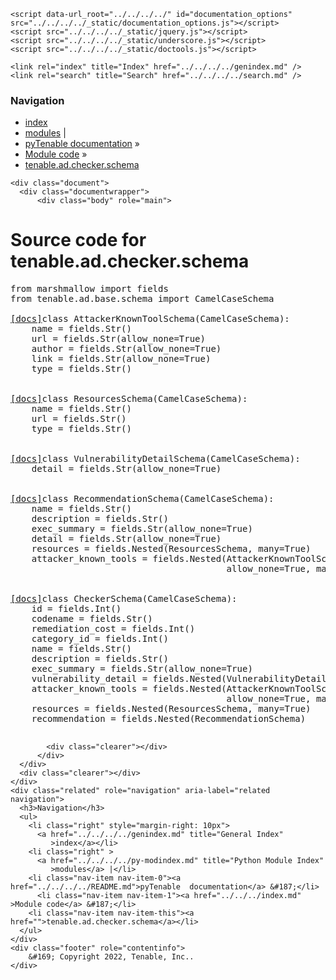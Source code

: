 
<!DOCTYPE html>

<html lang="en">
  <head>
    <meta charset="utf-8" />
    <meta name="viewport" content="width=device-width, initial-scale=1.0" />
    <title>tenable.ad.checker.schema &#8212; pyTenable  documentation</title>
    <link rel="stylesheet" type="text/css" href="../../../../_static/pygments.css" />
    <link rel="stylesheet" type="text/css" href="../../../../_static/classic.css" />
    <link rel="stylesheet" type="text/css" href="../../../../_static/custom.css" />
    
    <script data-url_root="../../../../" id="documentation_options" src="../../../../_static/documentation_options.js"></script>
    <script src="../../../../_static/jquery.js"></script>
    <script src="../../../../_static/underscore.js"></script>
    <script src="../../../../_static/doctools.js"></script>
    
    <link rel="index" title="Index" href="../../../../genindex.md" />
    <link rel="search" title="Search" href="../../../../search.md" /> 
  </head><body>
    <div class="related" role="navigation" aria-label="related navigation">
      <h3>Navigation</h3>
      <ul>
        <li class="right" style="margin-right: 10px">
          <a href="../../../../genindex.md" title="General Index"
             accesskey="I">index</a></li>
        <li class="right" >
          <a href="../../../../py-modindex.md" title="Python Module Index"
             >modules</a> |</li>
        <li class="nav-item nav-item-0"><a href="../../../../README.md">pyTenable  documentation</a> &#187;</li>
          <li class="nav-item nav-item-1"><a href="../../../index.md" accesskey="U">Module code</a> &#187;</li>
        <li class="nav-item nav-item-this"><a href="">tenable.ad.checker.schema</a></li> 
      </ul>
    </div>  

    <div class="document">
      <div class="documentwrapper">
          <div class="body" role="main">
            
  <h1>Source code for tenable.ad.checker.schema</h1><div class="highlight"><pre>
<span></span><span class="kn">from</span> <span class="nn">marshmallow</span> <span class="kn">import</span> <span class="n">fields</span>
<span class="kn">from</span> <span class="nn">tenable.ad.base.schema</span> <span class="kn">import</span> <span class="n">CamelCaseSchema</span>


<div class="viewcode-block" id="AttackerKnownToolSchema"><a class="viewcode-back" href="../../../../tenable.ad.checker.md#tenable.ad.checker.schema.AttackerKnownToolSchema">[docs]</a><span class="k">class</span> <span class="nc">AttackerKnownToolSchema</span><span class="p">(</span><span class="n">CamelCaseSchema</span><span class="p">):</span>
    <span class="n">name</span> <span class="o">=</span> <span class="n">fields</span><span class="o">.</span><span class="n">Str</span><span class="p">()</span>
    <span class="n">url</span> <span class="o">=</span> <span class="n">fields</span><span class="o">.</span><span class="n">Str</span><span class="p">(</span><span class="n">allow_none</span><span class="o">=</span><span class="kc">True</span><span class="p">)</span>
    <span class="n">author</span> <span class="o">=</span> <span class="n">fields</span><span class="o">.</span><span class="n">Str</span><span class="p">(</span><span class="n">allow_none</span><span class="o">=</span><span class="kc">True</span><span class="p">)</span>
    <span class="n">link</span> <span class="o">=</span> <span class="n">fields</span><span class="o">.</span><span class="n">Str</span><span class="p">(</span><span class="n">allow_none</span><span class="o">=</span><span class="kc">True</span><span class="p">)</span>
    <span class="nb">type</span> <span class="o">=</span> <span class="n">fields</span><span class="o">.</span><span class="n">Str</span><span class="p">()</span></div>


<div class="viewcode-block" id="ResourcesSchema"><a class="viewcode-back" href="../../../../tenable.ad.checker.md#tenable.ad.checker.schema.ResourcesSchema">[docs]</a><span class="k">class</span> <span class="nc">ResourcesSchema</span><span class="p">(</span><span class="n">CamelCaseSchema</span><span class="p">):</span>
    <span class="n">name</span> <span class="o">=</span> <span class="n">fields</span><span class="o">.</span><span class="n">Str</span><span class="p">()</span>
    <span class="n">url</span> <span class="o">=</span> <span class="n">fields</span><span class="o">.</span><span class="n">Str</span><span class="p">()</span>
    <span class="nb">type</span> <span class="o">=</span> <span class="n">fields</span><span class="o">.</span><span class="n">Str</span><span class="p">()</span></div>


<div class="viewcode-block" id="VulnerabilityDetailSchema"><a class="viewcode-back" href="../../../../tenable.ad.checker.md#tenable.ad.checker.schema.VulnerabilityDetailSchema">[docs]</a><span class="k">class</span> <span class="nc">VulnerabilityDetailSchema</span><span class="p">(</span><span class="n">CamelCaseSchema</span><span class="p">):</span>
    <span class="n">detail</span> <span class="o">=</span> <span class="n">fields</span><span class="o">.</span><span class="n">Str</span><span class="p">(</span><span class="n">allow_none</span><span class="o">=</span><span class="kc">True</span><span class="p">)</span></div>


<div class="viewcode-block" id="RecommendationSchema"><a class="viewcode-back" href="../../../../tenable.ad.checker.md#tenable.ad.checker.schema.RecommendationSchema">[docs]</a><span class="k">class</span> <span class="nc">RecommendationSchema</span><span class="p">(</span><span class="n">CamelCaseSchema</span><span class="p">):</span>
    <span class="n">name</span> <span class="o">=</span> <span class="n">fields</span><span class="o">.</span><span class="n">Str</span><span class="p">()</span>
    <span class="n">description</span> <span class="o">=</span> <span class="n">fields</span><span class="o">.</span><span class="n">Str</span><span class="p">()</span>
    <span class="n">exec_summary</span> <span class="o">=</span> <span class="n">fields</span><span class="o">.</span><span class="n">Str</span><span class="p">(</span><span class="n">allow_none</span><span class="o">=</span><span class="kc">True</span><span class="p">)</span>
    <span class="n">detail</span> <span class="o">=</span> <span class="n">fields</span><span class="o">.</span><span class="n">Str</span><span class="p">(</span><span class="n">allow_none</span><span class="o">=</span><span class="kc">True</span><span class="p">)</span>
    <span class="n">resources</span> <span class="o">=</span> <span class="n">fields</span><span class="o">.</span><span class="n">Nested</span><span class="p">(</span><span class="n">ResourcesSchema</span><span class="p">,</span> <span class="n">many</span><span class="o">=</span><span class="kc">True</span><span class="p">)</span>
    <span class="n">attacker_known_tools</span> <span class="o">=</span> <span class="n">fields</span><span class="o">.</span><span class="n">Nested</span><span class="p">(</span><span class="n">AttackerKnownToolSchema</span><span class="p">,</span>
                                         <span class="n">allow_none</span><span class="o">=</span><span class="kc">True</span><span class="p">,</span> <span class="n">many</span><span class="o">=</span><span class="kc">True</span><span class="p">)</span></div>


<div class="viewcode-block" id="CheckerSchema"><a class="viewcode-back" href="../../../../tenable.ad.checker.md#tenable.ad.checker.schema.CheckerSchema">[docs]</a><span class="k">class</span> <span class="nc">CheckerSchema</span><span class="p">(</span><span class="n">CamelCaseSchema</span><span class="p">):</span>
    <span class="nb">id</span> <span class="o">=</span> <span class="n">fields</span><span class="o">.</span><span class="n">Int</span><span class="p">()</span>
    <span class="n">codename</span> <span class="o">=</span> <span class="n">fields</span><span class="o">.</span><span class="n">Str</span><span class="p">()</span>
    <span class="n">remediation_cost</span> <span class="o">=</span> <span class="n">fields</span><span class="o">.</span><span class="n">Int</span><span class="p">()</span>
    <span class="n">category_id</span> <span class="o">=</span> <span class="n">fields</span><span class="o">.</span><span class="n">Int</span><span class="p">()</span>
    <span class="n">name</span> <span class="o">=</span> <span class="n">fields</span><span class="o">.</span><span class="n">Str</span><span class="p">()</span>
    <span class="n">description</span> <span class="o">=</span> <span class="n">fields</span><span class="o">.</span><span class="n">Str</span><span class="p">()</span>
    <span class="n">exec_summary</span> <span class="o">=</span> <span class="n">fields</span><span class="o">.</span><span class="n">Str</span><span class="p">(</span><span class="n">allow_none</span><span class="o">=</span><span class="kc">True</span><span class="p">)</span>
    <span class="n">vulnerability_detail</span> <span class="o">=</span> <span class="n">fields</span><span class="o">.</span><span class="n">Nested</span><span class="p">(</span><span class="n">VulnerabilityDetailSchema</span><span class="p">)</span>
    <span class="n">attacker_known_tools</span> <span class="o">=</span> <span class="n">fields</span><span class="o">.</span><span class="n">Nested</span><span class="p">(</span><span class="n">AttackerKnownToolSchema</span><span class="p">,</span>
                                         <span class="n">allow_none</span><span class="o">=</span><span class="kc">True</span><span class="p">,</span> <span class="n">many</span><span class="o">=</span><span class="kc">True</span><span class="p">)</span>
    <span class="n">resources</span> <span class="o">=</span> <span class="n">fields</span><span class="o">.</span><span class="n">Nested</span><span class="p">(</span><span class="n">ResourcesSchema</span><span class="p">,</span> <span class="n">many</span><span class="o">=</span><span class="kc">True</span><span class="p">)</span>
    <span class="n">recommendation</span> <span class="o">=</span> <span class="n">fields</span><span class="o">.</span><span class="n">Nested</span><span class="p">(</span><span class="n">RecommendationSchema</span><span class="p">)</span></div>
</pre></div>

            <div class="clearer"></div>
          </div>
      </div>
      <div class="clearer"></div>
    </div>
    <div class="related" role="navigation" aria-label="related navigation">
      <h3>Navigation</h3>
      <ul>
        <li class="right" style="margin-right: 10px">
          <a href="../../../../genindex.md" title="General Index"
             >index</a></li>
        <li class="right" >
          <a href="../../../../py-modindex.md" title="Python Module Index"
             >modules</a> |</li>
        <li class="nav-item nav-item-0"><a href="../../../../README.md">pyTenable  documentation</a> &#187;</li>
          <li class="nav-item nav-item-1"><a href="../../../index.md" >Module code</a> &#187;</li>
        <li class="nav-item nav-item-this"><a href="">tenable.ad.checker.schema</a></li> 
      </ul>
    </div>
    <div class="footer" role="contentinfo">
        &#169; Copyright 2022, Tenable, Inc..
    </div>
  </body>
</html>
